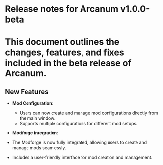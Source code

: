 ﻿# Release notes for Arcanum v1.0.0-beta

# This document outlines the changes, features, and fixes included in the beta release of Arcanum.

## New Features
- **Mod Configuration**: 
  - Users can now create and manage mod configurations directly from the main window.
  - Supports multiple configurations for different mod setups.

- **Modforge Integration**:
-  The Modforge is now fully integrated, allowing users to create and manage mods seamlessly.
  - Includes a user-friendly interface for mod creation and management.